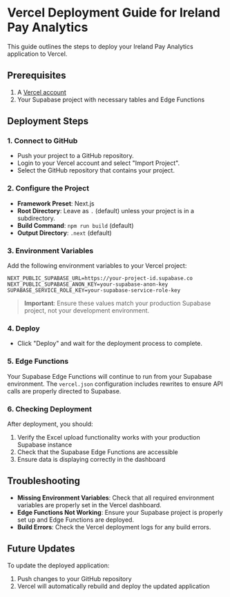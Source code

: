 # Vercel Deployment Guide for Ireland Pay Analytics

This guide outlines the steps to deploy your Ireland Pay Analytics application to Vercel.

## Prerequisites

1. A [Vercel account](https://vercel.com/signup)
2. Your Supabase project with necessary tables and Edge Functions

## Deployment Steps

### 1. Connect to GitHub

- Push your project to a GitHub repository.
- Login to your Vercel account and select "Import Project".
- Select the GitHub repository that contains your project.

### 2. Configure the Project

- **Framework Preset**: Next.js
- **Root Directory**: Leave as `.` (default) unless your project is in a subdirectory.
- **Build Command**: `npm run build` (default)
- **Output Directory**: `.next` (default)

### 3. Environment Variables

Add the following environment variables to your Vercel project:

```
NEXT_PUBLIC_SUPABASE_URL=https://your-project-id.supabase.co
NEXT_PUBLIC_SUPABASE_ANON_KEY=your-supabase-anon-key
SUPABASE_SERVICE_ROLE_KEY=your-supabase-service-role-key
```

> **Important**: Ensure these values match your production Supabase project, not your development environment.

### 4. Deploy

- Click "Deploy" and wait for the deployment process to complete.

### 5. Edge Functions

Your Supabase Edge Functions will continue to run from your Supabase environment. The `vercel.json` configuration includes rewrites to ensure API calls are properly directed to Supabase.

### 6. Checking Deployment

After deployment, you should:

1. Verify the Excel upload functionality works with your production Supabase instance
2. Check that the Supabase Edge Functions are accessible
3. Ensure data is displaying correctly in the dashboard

## Troubleshooting

- **Missing Environment Variables**: Check that all required environment variables are properly set in the Vercel dashboard.
- **Edge Functions Not Working**: Ensure your Supabase project is properly set up and Edge Functions are deployed.
- **Build Errors**: Check the Vercel deployment logs for any build errors.

## Future Updates

To update the deployed application:

1. Push changes to your GitHub repository
2. Vercel will automatically rebuild and deploy the updated application
